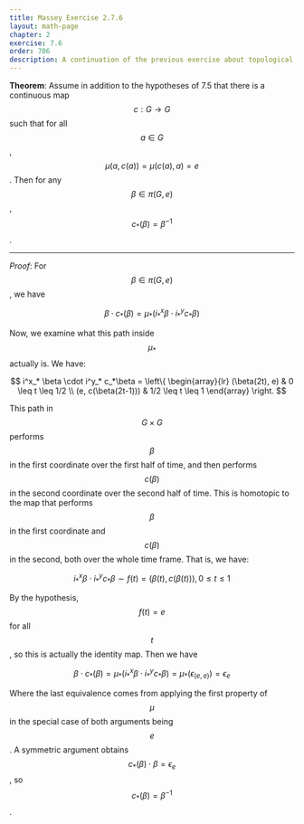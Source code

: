```yaml
---
title: Massey Exercise 2.7.6
layout: math-page
chapter: 2
exercise: 7.6
order: 706
description: A continuation of the previous exercise about topological groups
---
```



**Theorem**:
Assume in addition to the hypotheses of 7.5 that there is a continuous map $$c: G \rightarrow G$$ such that for all $$a \in G$$, $$\mu(a, c(a)) = \mu(c(a), a) = e$$.
Then for any $$\beta \in \pi(G,e)$$, $$c_*(\beta) = \beta^{-1}$$.

----

*Proof*:
For $$\beta \in \pi(G,e)$$, we have

$$
\beta \cdot c_*(\beta) = \mu_*(i^x_* \beta \cdot i^y_* c_*\beta)
$$

Now, we examine what this path inside $$\mu_*$$ actually is.
We have:

$$
i^x_* \beta \cdot i^y_* c_*\beta = \left\{
\begin{array}{lr}
(\beta(2t), e) & 0 \leq t \leq 1/2 \\
(e, c(\beta(2t-1))) & 1/2 \leq t \leq 1
\end{array} \right.
$$

This path in $$G \times G$$ performs $$\beta$$ in the first coordinate over the first half of time, and then performs $$c(\beta)$$ in the second coordinate over the second half of time.
This is homotopic to the map that performs $$\beta$$ in the first coordinate and $$c(\beta)$$ in the second, both over the whole time frame.
That is, we have:

$$
i^x_* \beta \cdot i^y_* c_*\beta \sim f(t) = (\beta(t), c(\beta(t))), 0 \leq t \leq 1
$$

By the hypothesis, $$f(t) = e$$ for all $$t$$, so this is actually the identity map.
Then we have

$$
\beta \cdot c_*(\beta) = \mu_*(i^x_* \beta \cdot i^y_* c_*\beta) = \mu_*(\epsilon_{(e,e)}) = \epsilon_e
$$

Where the last equivalence comes from applying the first property of $$\mu$$ in the special case of both arguments being $$e$$.
A symmetric argument obtains $$c_*(\beta) \cdot \beta = \epsilon_e$$, so $$c_*(\beta) = \beta^{-1}$$.
